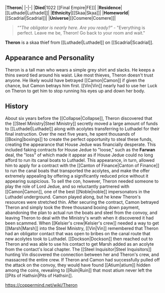 |**Theron**|
|-|-|
|**Died**|1022 [[Final Empire\|FE]]|
|**Residence**|[[Luthadel\|Luthadel]]|
|**Ethnicity**|[[Skaa\|Skaa]]|
|**Homeworld**|[[Scadrial\|Scadrial]]|
|**Universe**|[[Cosmere\|Cosmere]]|

>“*"The obligator is nearly here. Are you ready?"*
\- "Everything is perfect. Leave me be, Theron! Go back to your room and wait."


**Theron** is a skaa thief from [[Luthadel\|Luthadel]] on [[Scadrial\|Scadrial]].

## Appearance and Personality
Theron is a tall man who wears a simple grey shirt and slacks. He keeps a thins sword tied around his waist.
Like most thieves, Theron doesn't trust anyone. He likely would have betrayed [[Camon\|Camon]] if given the chance, but Camon betrays him first.
[[Vin\|Vin]] nearly had to use her Luck on Theron to get him to stop running his eyes up and down her body.

## History
About six years before the [[Collapse\|Collapse]], Theron discovered that the [[Steel Ministry\|Steel Ministry]] secretly moved a large amount of funds to [[Luthadel\|Luthadel]] along with acolytes transferring to Luthadel for their final instruction. Over the next five years, he spent thousands of [[Boxing\|boxings]] to create the perfect opportunity to steal these funds, creating the appearance that House Jedue was financially desperate. This included faking contracts for House Jedue to "loose," such as the **Farwan** deal, the "loss" of which made it appear as if House Jedue could no long afford to run its canal boats to Luthadel. This appearance, in turn, allowed him to apply for a contract with the [[Canton of Finance\|Canton of Finance]] to run the canal boats that transported the acolytes, and make the offer extremely appealing by offering a significantly reduced price without it appearing suspicious.
To sell the con, however, Theron needed someone to play the role of Lord Jedue, and so reluctantly partnered with [[Camon\|Camon]], one of the best [[Noble\|noble]] impersonators in the Luthadel underground. Camon played along, but he knew Theron's resources were stretched thin. After securing the contract, Camon betrayed Theron and simply took the three thousand boxing down payment, abandoning the plan to actual run the boats and steel from the convoy, and leaving Theron to deal with the Ministry's wrath when it discovered it had been scammed.
When [[Kelsier's crew\|Kelsier's crew]] needed a way to get [[Marsh\|Marsh]] into the Steel Ministry, [[Vin\|Vin]] remembered that Theron had an obligator contact that was open to bribes on the canal route that new acolytes took to Luthadel. [[Dockson\|Dockson]] then reached out to Theron and was able to use his contact to get Marsh added as an acolyte from the contact's local chapter.
The [[Steel Inquisitor\|Steel Inquisitors]] hunting Vin discovered the connection between her and Theron's crew, and massacred the entire crew.
If Theron and Camon had successfully pulled off the attack on the convoy, they would have found [[Atium\|atium]] hidden among the coins, revealing to [[Ruin\|Ruin]] that most atium never left the [[Pits of Hathsin\|Pits of Hathsin]].



https://coppermind.net/wiki/Theron